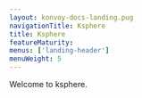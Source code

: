 ```yaml
---
layout: konvoy-docs-landing.pug
navigationTitle: Ksphere
title: Ksphere
featureMaturity:
menus: ['landing-header']
menuWeight: 5
---
```


Welcome to ksphere. 
